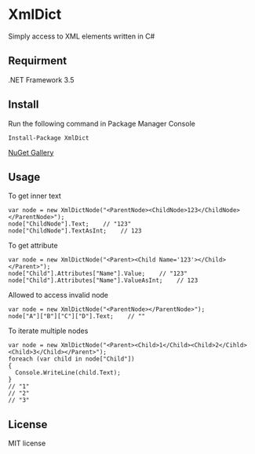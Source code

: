 # XmlDict
Simply access to XML elements written in C#

## Requirment
.NET Framework 3.5

## Install
Run the following command in Package Manager Console
```
Install-Package XmlDict
```
[NuGet Gallery](https://www.nuget.org/packages/XmlDict/)

## Usage
To get inner text
```
var node = new XmlDictNode("<ParentNode><ChildNode>123</ChildNode></ParentNode>");
node["ChildNode"].Text;    // "123"
node["ChildNode"].TextAsInt;    // 123
```

To get attribute
```
var node = new XmlDictNode("<Parent><Child Name='123'></Child></Parent>");
node["Child"].Attributes["Name"].Value;    // "123"
node["Child"].Attributes["Name"].ValueAsInt;    // 123
```

Allowed to access invalid node
```
var node = new XmlDictNode("<ParentNode></ParentNode>");
node["A"]["B"]["C"]["D"].Text;    // ""
```

To iterate multiple nodes
```
var node = new XmlDictNode("<Parent><Child>1</Child><Child>2</Cihld><Child>3</Child></Parent>");
foreach (var child in node["Child"])
{
  Console.WriteLine(child.Text);
}
// "1"
// "2"
// "3"
```

## License
MIT license
